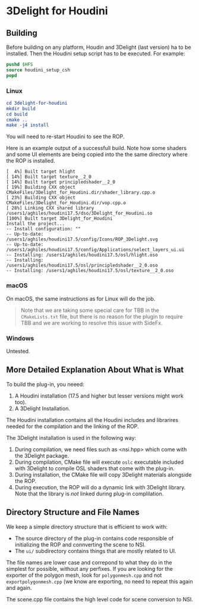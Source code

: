 # 3Delight for Houdini

## Building

Before building on any platform, Houdin and 3Delight (last version) ha to be
installed.  Then the Houdini setup script has to be executed.
For example:
```csh
pushd $HFS
source houdini_setup_csh
popd
```

### Linux

```cmake
cd 3delight-for-houdini
mkdir build
cd build
cmake ..
make -j4 install
```

You will need to re-start Houdini to see the ROP.

Here is an example output of a successfull build. Note how some shaders and some
UI elements are being copied into the the same directory where the ROP is
installed.

```
[  4%] Built target hlight
[ 14%] Built target texture__2_0
[ 14%] Built target principledshader__2_0
[ 19%] Building CXX object CMakeFiles/3Delight_for_Houdini.dir/shader_library.cpp.o
[ 23%] Building CXX object CMakeFiles/3Delight_for_Houdini.dir/vop.cpp.o
[ 28%] Linking CXX shared library /users1/aghiles/houdini17.5/dso/3Delight_for_Houdini.so
[100%] Built target 3Delight_for_Houdini
Install the project...
-- Install configuration: ""
-- Up-to-date: /users1/aghiles/houdini17.5/config/Icons/ROP_3Delight.svg
-- Up-to-date: /users1/aghiles/houdini17.5/config/Applications/select_layers_ui.ui
-- Installing: /users1/aghiles/houdini17.5/osl/hlight.oso
-- Installing: /users1/aghiles/houdini17.5/osl/principledshader__2_0.oso
-- Installing: /users1/aghiles/houdini17.5/osl/texture__2_0.oso
```


### macOS

On macOS, the same instructions as for Linux will do the job.

> Note that we are taking some special care for TBB in the `CMakeLists.txt` file, but there is no reason for the plugin to require TBB and we are working to resolve this issue with SideFx.

### Windows

Untested.

## More Detailed Explanation About What is What

To build the plug-in, you neeed:

1. A Houdini installation (17.5 and higher but lesser versions might work too).
2. A 3Delight Installation.

The Houdini installation contains all the  Houdini includes and librarires
needed for the compilation and the linking of the ROP.

The 3Delight installation is used in the following way:

1. During compilation, we need files such as <nsi.hpp> which come with the 3Delight package.
2. During compilation, CMake file will execute `oslc` executable included with 3Delight to compile OSL shaders that come with the plug-in.
3. During installation, the CMake file will copy 3Delight materials alongside the ROP.
4. During execution, the ROP will do a dynamic link with 3Delight library. Note that the library is *not* linked during plug-in complilation.

## Directory Structure and File Names

We keep a simple directory structure that is efficient to work with:

* The source directory of the plug-in contains code responsible of initializing the ROP and connverting the scene to NSI. 
* The `ui/` subdirectory contains things that are mostly related to UI. 

The file names are lower case and correpond to what they do in the simplest for
possible, without any perfixes. If you are looking for the exporter of the polygon mesh,
look for `polygonmesh.cpp` and not `exportpolygonmesh.cpp` (we know are exporting,
no need to repeat this again and again.

The scene.cpp file contains the high level code for scene conversion to NSI.

